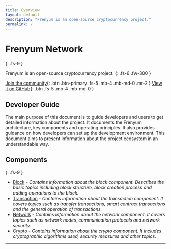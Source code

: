 ```yaml
---
title: Overview
layout: default
description: "Frenyum is an open-source cryptocurrency project." 
permalink: /
---
```

# Frenyum Network
{: .fs-9 }

Frenyum is an open-source cryptocurrency project.
{: .fs-6 .fw-300 }

[Join the community](https://discord.gg/XkncSrKrrS){: .btn .btn-primary .fs-5 .mb-4 .mb-md-0 .mr-2 }
[View it on GitHub](https://github.com/Frenyum-Network/frenyum-node){: .btn .fs-5 .mb-4 .mb-md-0 }

## Developer Guide
The main purpose of this document is to guide developers and users to get detailed information about the project. It documents the Frenyum architecture, key components and operating principles. It also provides guidance on how developers can set up the development environment. This document aims to present information about the project ecosystem in an understandable way.

## Components
{: .fs-9 }

* [Block](/Components/block.htmk) - *Contains information about the block component. Describes the basic topics including block structure, block creation process and adding operations to the block.*
* [Transaction](/Components/transaction.html) - *Contains information about the transaction component. It covers topics such as transfer transactions, smart contract transactions and the general operation of transactions.*
* [Network](/Components/network.html) - *Contains information about the network component. It covers topics such as network nodes, communication protocols and network security.*
* [Crypto](/Components/crypto.html) - *Contains information about the crypto component. It includes cryptographic algorithms used, security measures and other topics.*


----
